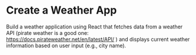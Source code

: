 # Create a Weather App

Build a weather application using React that fetches data from a weather API (pirate weather is a good one: https://docs.pirateweather.net/en/latest/API/ ) and displays current weather information based on user input (e.g., city name).

